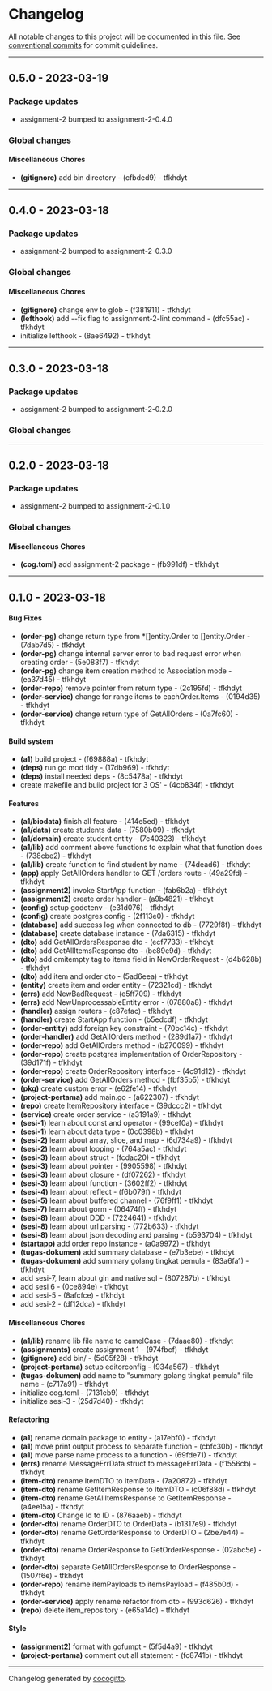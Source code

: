# Changelog
All notable changes to this project will be documented in this file. See [conventional commits](https://www.conventionalcommits.org/) for commit guidelines.

- - -
## 0.5.0 - 2023-03-19
### Package updates
- assignment-2 bumped to assignment-2-0.4.0
### Global changes
#### Miscellaneous Chores
- **(gitignore)** add bin directory - (cfbded9) - tfkhdyt

- - -

## 0.4.0 - 2023-03-18
### Package updates
- assignment-2 bumped to assignment-2-0.3.0
### Global changes
#### Miscellaneous Chores
- **(gitignore)** change env to glob - (f381911) - tfkhdyt
- **(lefthook)** add --fix flag to assignment-2-lint command - (dfc55ac) - tfkhdyt
- initialize lefthook - (8ae6492) - tfkhdyt

- - -

## 0.3.0 - 2023-03-18
### Package updates
- assignment-2 bumped to assignment-2-0.2.0
### Global changes

- - -

## 0.2.0 - 2023-03-18
### Package updates
- assignment-2 bumped to assignment-2-0.1.0
### Global changes
#### Miscellaneous Chores
- **(cog.toml)** add assignment-2 package - (fb991df) - tfkhdyt

- - -

## 0.1.0 - 2023-03-18
#### Bug Fixes
- **(order-pg)** change return type from *[]entity.Order to []entity.Order - (7dab7d5) - tfkhdyt
- **(order-pg)** change internal server error to bad request error when creating order - (5e083f7) - tfkhdyt
- **(order-pg)** change item creation method to Association mode - (ea37d45) - tfkhdyt
- **(order-repo)** remove pointer from return type - (2c195fd) - tfkhdyt
- **(order-service)** change for range items to eachOrder.Items - (0194d35) - tfkhdyt
- **(order-service)** change return type of GetAllOrders - (0a7fc60) - tfkhdyt
#### Build system
- **(a1)** build project - (f69888a) - tfkhdyt
- **(deps)** run go mod tidy - (17db969) - tfkhdyt
- **(deps)** install needed deps - (8c5478a) - tfkhdyt
- create makefile and build project for 3 OS' - (4cb834f) - tfkhdyt
#### Features
- **(a1/biodata)** finish all feature - (414e5ed) - tfkhdyt
- **(a1/data)** create students data - (7580b09) - tfkhdyt
- **(a1/domain)** create student entity - (7c40323) - tfkhdyt
- **(a1/lib)** add comment above functions to explain what that function does - (738cbe2) - tfkhdyt
- **(a1/lib)** create function to find student by name - (74dead6) - tfkhdyt
- **(app)** apply GetAllOrders handler to GET /orders route - (49a29fd) - tfkhdyt
- **(assignment2)** invoke StartApp function - (fab6b2a) - tfkhdyt
- **(assignment2)** create order handler - (a9b4821) - tfkhdyt
- **(config)** setup godotenv - (e31d076) - tfkhdyt
- **(config)** create postgres config - (2f113e0) - tfkhdyt
- **(database)** add success log when connected to db - (7729f8f) - tfkhdyt
- **(database)** create database instance - (7da6315) - tfkhdyt
- **(dto)** add GetAllOrdersResponse dto - (ecf7733) - tfkhdyt
- **(dto)** add GetAllItemsResponse dto - (be89e9d) - tfkhdyt
- **(dto)** add omitempty tag to items field in NewOrderRequest - (d4b628b) - tfkhdyt
- **(dto)** add item and order dto - (5ad6eea) - tfkhdyt
- **(entity)** create item and order entity - (72321cd) - tfkhdyt
- **(errs)** add NewBadRequest - (e5ff709) - tfkhdyt
- **(errs)** add NewUnprocessableEntity error - (07880a8) - tfkhdyt
- **(handler)** assign routers - (c87efac) - tfkhdyt
- **(handler)** create StartApp function - (b5edcdf) - tfkhdyt
- **(order-entity)** add foreign key constraint - (70bc14c) - tfkhdyt
- **(order-handler)** add GetAllOrders method - (289d1a7) - tfkhdyt
- **(order-repo)** add GetAllOrders method - (b270099) - tfkhdyt
- **(order-repo)** create postgres implementation of OrderRepository - (39d171f) - tfkhdyt
- **(order-repo)** create OrderRepository interface - (4c91d12) - tfkhdyt
- **(order-service)** add GetAllOrders method - (fbf35b5) - tfkhdyt
- **(pkg)** create custom error - (e62fe14) - tfkhdyt
- **(project-pertama)** add main.go - (a622307) - tfkhdyt
- **(repo)** create ItemRepository interface - (39dccc2) - tfkhdyt
- **(service)** create order service - (a3191a9) - tfkhdyt
- **(sesi-1)** learn about const and operator - (99cef0a) - tfkhdyt
- **(sesi-1)** learn about data type - (0c0398b) - tfkhdyt
- **(sesi-2)** learn about array, slice, and map - (6d734a9) - tfkhdyt
- **(sesi-2)** learn about looping - (764a5ac) - tfkhdyt
- **(sesi-3)** learn about struct - (fcdac20) - tfkhdyt
- **(sesi-3)** learn about pointer - (9905598) - tfkhdyt
- **(sesi-3)** learn about closure - (df07262) - tfkhdyt
- **(sesi-3)** learn about function - (3602ff2) - tfkhdyt
- **(sesi-4)** learn about reflect - (f6b079f) - tfkhdyt
- **(sesi-5)** learn about buffered channel - (76f9ff1) - tfkhdyt
- **(sesi-7)** learn about gorm - (06474ff) - tfkhdyt
- **(sesi-8)** learn about DDD - (7224641) - tfkhdyt
- **(sesi-8)** learn about url parsing - (772b633) - tfkhdyt
- **(sesi-8)** learn about json decoding and parsing - (b593704) - tfkhdyt
- **(startapp)** add order repo instance - (a0a9972) - tfkhdyt
- **(tugas-dokumen)** add summary database - (e7b3ebe) - tfkhdyt
- **(tugas-dokumen)** add summary golang tingkat pemula - (83a6fa1) - tfkhdyt
- add sesi-7, learn about gin and native sql - (807287b) - tfkhdyt
- add sesi 6 - (0ce894e) - tfkhdyt
- add sesi-5 - (8afcfce) - tfkhdyt
- add sesi-2 - (df12dca) - tfkhdyt
#### Miscellaneous Chores
- **(a1/lib)** rename lib file name to camelCase - (7daae80) - tfkhdyt
- **(assignments)** create assignment 1 - (974fbcf) - tfkhdyt
- **(gitignore)** add bin/ - (5d05f28) - tfkhdyt
- **(project-pertama)** setup editorconfig - (934a567) - tfkhdyt
- **(tugas-dokumen)** add name to "summary golang tingkat pemula" file name - (c717a91) - tfkhdyt
- initialize cog.toml - (7131eb9) - tfkhdyt
- initialize sesi-3 - (25d7d40) - tfkhdyt
#### Refactoring
- **(a1)** rename domain package to entity - (a17ebf0) - tfkhdyt
- **(a1)** move print output process to separate function - (cbfc30b) - tfkhdyt
- **(a1)** move parse name process to a function - (69fde71) - tfkhdyt
- **(errs)** rename MessageErrData struct to messageErrData - (f1556cb) - tfkhdyt
- **(item-dto)** rename ItemDTO to ItemData - (7a20872) - tfkhdyt
- **(item-dto)** rename GetItemResponse to ItemDTO - (c06f88d) - tfkhdyt
- **(item-dto)** rename GetAllItemsResponse to GetItemResponse - (a4ee15a) - tfkhdyt
- **(item-dto)** Change Id to ID - (876aaeb) - tfkhdyt
- **(order-dto)** rename OrderDTO to OrderData - (b1317e9) - tfkhdyt
- **(order-dto)** rename GetOrderResponse to OrderDTO - (2be7e44) - tfkhdyt
- **(order-dto)** rename OrderResponse to GetOrderResponse - (02abc5e) - tfkhdyt
- **(order-dto)** separate GetAllOrdersResponse to OrderResponse - (1507f6e) - tfkhdyt
- **(order-repo)** rename itemPayloads to itemsPayload - (f485b0d) - tfkhdyt
- **(order-service)** apply rename refactor from dto - (993d626) - tfkhdyt
- **(repo)** delete item_repository - (e65a14d) - tfkhdyt
#### Style
- **(assignment2)** format with gofumpt - (5f5d4a9) - tfkhdyt
- **(project-pertama)** comment out all statement - (fc8741b) - tfkhdyt

- - -

Changelog generated by [cocogitto](https://github.com/cocogitto/cocogitto).